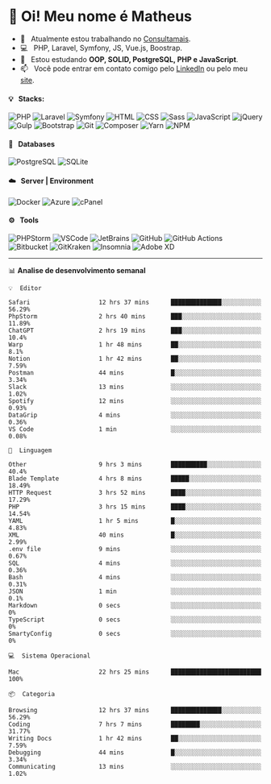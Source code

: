 # 👋 Oi! Meu nome é Matheus

- 🔭 &nbsp; Atualmente estou trabalhando no [Consultamais](https://consultamais.com.br/).
- 💻 &nbsp; PHP, Laravel, Symfony, JS, Vue.js, Boostrap.
- 🌱 &nbsp; Estou estudando **OOP, SOLID, PostgreSQL, PHP e JavaScript**.
- 📫 &nbsp; Você pode entrar em contato comigo pelo [LinkedIn](https://www.linkedin.com/in/matheuscamargoxavier/) ou pelo meu [site](https://matheuscamargo.co).

#### 💡 &nbsp; Stacks:
![PHP](https://img.shields.io/badge/-PHP-777BB4?&logo=php&logoColor=FFFFFF)
![Laravel](https://img.shields.io/badge/-Laravel-FF2D20?&logo=laravel&logoColor=FFFFFF)
![Symfony](https://img.shields.io/badge/-Symfony-000000?&logo=symfony&logoColor=FFFFFF)
![HTML](https://img.shields.io/badge/-HTML-E34F26?&logo=html5&logoColor=FFFFFF)
![CSS](https://img.shields.io/badge/-CSS-1572B6?&logo=css3&logoColor=FFFFFF)
![Sass](https://img.shields.io/badge/-Sass-CC6699?&logo=sass&logoColor=FFFFFF)
![JavaScript](https://img.shields.io/badge/-JavaScript-F7DF1E?&logo=javascript&logoColor=FFFFFF)
![jQuery](https://img.shields.io/badge/-jQuery-0769AD?&logo=jquery&logoColor=FFFFFF)
![Gulp](https://img.shields.io/badge/-Gulp-CF4647?&logo=gulp&logoColor=FFFFFF)
![Bootstrap](https://img.shields.io/badge/-Bootstrap-7952B3?&logo=bootstrap&logoColor=FFFFFF)
![Git](https://img.shields.io/badge/-Git-F05032?&logo=git&logoColor=FFFFFF)
![Composer](https://img.shields.io/badge/-Composer-885630?&logo=composer&logoColor=FFFFFF)
![Yarn](https://img.shields.io/badge/-Yarn-2C8EBB?&logo=yarn&logoColor=FFFFFF)
![NPM](https://img.shields.io/badge/-npm-CB3837?&logo=npm&logoColor=FFFFFF)

#### 💾 &nbsp; Databases
![PostgreSQL](https://img.shields.io/badge/-PostgreSQL-336791?&logo=PostgreSQL&logoColor=FFFFFF)
![SQLite](https://img.shields.io/badge/-SQLite-003B57?&logo=SQLite&logoColor=FFFFFF)

#### ☁️ &nbsp; Server | Environment
![Docker](https://img.shields.io/badge/-Docker-2496ED?&logo=docker&logoColor=FFFFFF)
![Azure](https://img.shields.io/badge/-Azure-0089D6?&logo=microsoft%20azure&logoColor=FFFFFF)
![cPanel](https://img.shields.io/badge/-cPanel-FF6C2C?&logo=cpanel&logoColor=FFFFFF)

#### ⚙️ &nbsp; Tools
![PHPStorm](https://img.shields.io/badge/-PHPStorm-000000?&logo=PHPStorm&logoColor=FFFFFF)
![VSCode](https://img.shields.io/badge/-VSCode-007ACC?&logo=Visual%20Studio%20Code&logoColor=FFFFFF) 
![JetBrains](https://img.shields.io/badge/-JetBrains-000000?&logo=jetbrains&logoColor=FFFFFF) 
![GitHub](https://img.shields.io/badge/-GitHub-181717?&logo=github&logoColor=FFFFFF) 
![GitHub Actions](https://img.shields.io/badge/-GitHub%20Actions-181717?&logo=GitHub%20Actions&logoColor=FFFFFF) 
![Bitbucket](https://img.shields.io/badge/-Bitbucket-0052CC?&logo=bitbucket&logoColor=FFFFFF)
![GitKraken](https://img.shields.io/badge/-GitKraken-179287?&logo=GitKraken&logoColor=FFFFFF)
![Insomnia](https://img.shields.io/badge/-Insomnia-5849BE?&logo=Insomnia&logoColor=FFFFFF)
![Adobe XD](https://img.shields.io/badge/-Adobe%20XD-FF61F6?&logo=adobe%20xd&logoColor=FFFFFF) 
_______

📊  **Analise de desenvolvimento semanal**
```text
💡  Editor

Safari                   12 hrs 37 mins      ██████████████░░░░░░░░░░░     56.29%
PhpStorm                 2 hrs 40 mins       ███░░░░░░░░░░░░░░░░░░░░░░     11.89%
ChatGPT                  2 hrs 19 mins       ███░░░░░░░░░░░░░░░░░░░░░░      10.4%
Warp                     1 hr 48 mins        ██░░░░░░░░░░░░░░░░░░░░░░░       8.1%
Notion                   1 hr 42 mins        ██░░░░░░░░░░░░░░░░░░░░░░░      7.59%
Postman                  44 mins             █░░░░░░░░░░░░░░░░░░░░░░░░      3.34%
Slack                    13 mins             ░░░░░░░░░░░░░░░░░░░░░░░░░      1.02%
Spotify                  12 mins             ░░░░░░░░░░░░░░░░░░░░░░░░░      0.93%
DataGrip                 4 mins              ░░░░░░░░░░░░░░░░░░░░░░░░░      0.36%
VS Code                  1 min               ░░░░░░░░░░░░░░░░░░░░░░░░░      0.08%
```
```text
💬  Linguagem

Other                    9 hrs 3 mins        ██████████░░░░░░░░░░░░░░░      40.4%
Blade Template           4 hrs 8 mins        █████░░░░░░░░░░░░░░░░░░░░     18.49%
HTTP Request             3 hrs 52 mins       ████░░░░░░░░░░░░░░░░░░░░░     17.29%
PHP                      3 hrs 15 mins       ████░░░░░░░░░░░░░░░░░░░░░     14.54%
YAML                     1 hr 5 mins         █░░░░░░░░░░░░░░░░░░░░░░░░      4.83%
XML                      40 mins             █░░░░░░░░░░░░░░░░░░░░░░░░      2.99%
.env file                9 mins              ░░░░░░░░░░░░░░░░░░░░░░░░░      0.67%
SQL                      4 mins              ░░░░░░░░░░░░░░░░░░░░░░░░░      0.36%
Bash                     4 mins              ░░░░░░░░░░░░░░░░░░░░░░░░░      0.31%
JSON                     1 min               ░░░░░░░░░░░░░░░░░░░░░░░░░       0.1%
Markdown                 0 secs              ░░░░░░░░░░░░░░░░░░░░░░░░░         0%
TypeScript               0 secs              ░░░░░░░░░░░░░░░░░░░░░░░░░         0%
SmartyConfig             0 secs              ░░░░░░░░░░░░░░░░░░░░░░░░░         0%
```
```text
💻  Sistema Operacional

Mac                      22 hrs 25 mins      █████████████████████████       100%
```
```text
📦  Categoria

Browsing                 12 hrs 37 mins      ██████████████░░░░░░░░░░░     56.29%
Coding                   7 hrs 7 mins        ████████░░░░░░░░░░░░░░░░░     31.77%
Writing Docs             1 hr 42 mins        ██░░░░░░░░░░░░░░░░░░░░░░░      7.59%
Debugging                44 mins             █░░░░░░░░░░░░░░░░░░░░░░░░      3.34%
Communicating            13 mins             ░░░░░░░░░░░░░░░░░░░░░░░░░      1.02%
```
